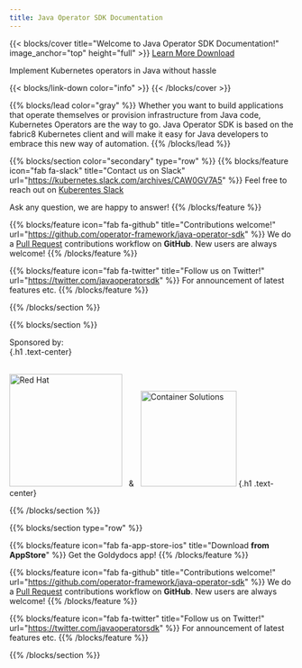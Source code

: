 ```yaml
---
title: Java Operator SDK Documentation
---
```


{{< blocks/cover title="Welcome to Java Operator SDK Documentation!" image_anchor="top" height="full" >}}
<a class="btn btn-lg btn-primary me-3 mb-4" href="/docs/">
  Learn More <i class="fas fa-arrow-alt-circle-right ms-2"></i>
</a>
<a class="btn btn-lg btn-secondary me-3 mb-4" href="https://central.sonatype.com/artifact/io.javaoperatorsdk/java-operator-sdk">
  Download <i class="fab fa-github ms-2 "></i>
</a>
<p class="lead mt-5">Implement Kubernetes operators in Java without hassle</p>
{{< blocks/link-down color="info" >}}
{{< /blocks/cover >}}


{{% blocks/lead color="gray" %}}
Whether you want to build applications that operate themselves or provision infrastructure from Java code, Kubernetes Operators are the way to go.
Java Operator SDK is based on the fabric8 Kubernetes client and will make it easy for Java developers to embrace this new way of automation.
{{% /blocks/lead %}}


{{% blocks/section color="secondary" type="row" %}}
{{% blocks/feature icon="fab fa-slack" title="Contact us on Slack" url="https://kubernetes.slack.com/archives/CAW0GV7A5" %}}
Feel free to reach out on [Kuberentes Slack](https://kubernetes.slack.com/archives/CAW0GV7A5)

Ask any question, we are happy to answer!
{{% /blocks/feature %}}


{{% blocks/feature icon="fab fa-github" title="Contributions welcome!" url="https://github.com/operator-framework/java-operator-sdk" %}}
We do a [Pull Request](https://github.com/operator-framework/java-operator-sdk/pulls) contributions workflow on **GitHub**. New users are always welcome!
{{% /blocks/feature %}}


{{% blocks/feature icon="fab fa-twitter" title="Follow us on Twitter!" url="https://twitter.com/javaoperatorsdk" %}}
For announcement of latest features etc.
{{% /blocks/feature %}}


{{% /blocks/section %}}


{{% blocks/section %}}

Sponsored by:  
{.h1 .text-center}


<br/><img src="/images/red-hat.webp" alt="Red Hat" width="200"/> &nbsp; & &nbsp; <img src="/images/cs-logo.svg" alt="Container Solutions" width="170"/>
{.h1 .text-center}

{{% /blocks/section %}}


{{% blocks/section type="row" %}}

{{% blocks/feature icon="fab fa-app-store-ios" title="Download **from AppStore**" %}}
Get the Goldydocs app!
{{% /blocks/feature %}}

{{% blocks/feature icon="fab fa-github" title="Contributions welcome!"
    url="https://github.com/operator-framework/java-operator-sdk" %}}
We do a [Pull Request](https://github.com/operator-framework/java-operator-sdk/pulls)
contributions workflow on **GitHub**. New users are always welcome!
{{% /blocks/feature %}}

{{% blocks/feature icon="fab fa-twitter" title="Follow us on Twitter!"
    url="https://twitter.com/javaoperatorsdk" %}}
For announcement of latest features etc.
{{% /blocks/feature %}}

{{% /blocks/section %}}

